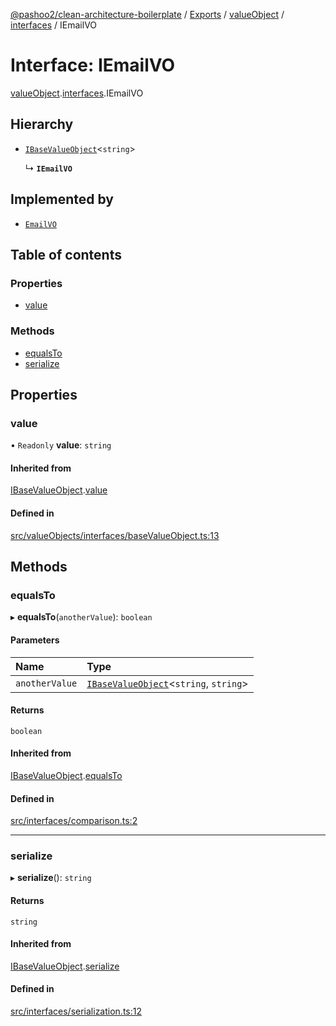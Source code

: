 [@pashoo2/clean-architecture-boilerplate](../README.md) / [Exports](../modules.md) / [valueObject](../modules/valueobject.md) / [interfaces](../modules/valueobject.interfaces.md) / IEmailVO

# Interface: IEmailVO

[valueObject](../modules/valueobject.md).[interfaces](../modules/valueobject.interfaces.md).IEmailVO

## Hierarchy

- [`IBaseValueObject`](valueobject.interfaces.ibasevalueobject.md)<`string`\>

  ↳ **`IEmailVO`**

## Implemented by

- [`EmailVO`](../classes/valueobject.classes.emailvo.md)

## Table of contents

### Properties

- [value](valueobject.interfaces.iemailvo.md#value)

### Methods

- [equalsTo](valueobject.interfaces.iemailvo.md#equalsto)
- [serialize](valueobject.interfaces.iemailvo.md#serialize)

## Properties

### value

• `Readonly` **value**: `string`

#### Inherited from

[IBaseValueObject](valueobject.interfaces.ibasevalueobject.md).[value](valueobject.interfaces.ibasevalueobject.md#value)

#### Defined in

[src/valueObjects/interfaces/baseValueObject.ts:13](https://github.com/pashoo2/clean-architecture-boilerplate/blob/e54a93c/src/valueObjects/interfaces/baseValueObject.ts#L13)

## Methods

### equalsTo

▸ **equalsTo**(`anotherValue`): `boolean`

#### Parameters

| Name | Type |
| :------ | :------ |
| `anotherValue` | [`IBaseValueObject`](valueobject.interfaces.ibasevalueobject.md)<`string`, `string`\> |

#### Returns

`boolean`

#### Inherited from

[IBaseValueObject](valueobject.interfaces.ibasevalueobject.md).[equalsTo](valueobject.interfaces.ibasevalueobject.md#equalsto)

#### Defined in

[src/interfaces/comparison.ts:2](https://github.com/pashoo2/clean-architecture-boilerplate/blob/e54a93c/src/interfaces/comparison.ts#L2)

___

### serialize

▸ **serialize**(): `string`

#### Returns

`string`

#### Inherited from

[IBaseValueObject](valueobject.interfaces.ibasevalueobject.md).[serialize](valueobject.interfaces.ibasevalueobject.md#serialize)

#### Defined in

[src/interfaces/serialization.ts:12](https://github.com/pashoo2/clean-architecture-boilerplate/blob/e54a93c/src/interfaces/serialization.ts#L12)
